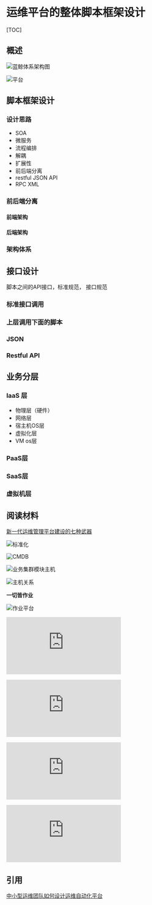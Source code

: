 # 运维平台的整体脚本框架设计

[TOC]

## 概述


![蓝鲸体系架构图](http://bk.tencent.com/document/static/images/bk/bkIntroduction/allView.png)

![平台](http://blog.shurenyun.com/content/images/2016/05/----------------20160019.jpg)

## 脚本框架设计

### 设计思路

 * SOA
 * 微服务
 * 流程编排
 * 解耦
 * 扩展性
 * 前后端分离
 * restful JSON API
 * RPC XML

### 前后端分离


#### 前端架构

#### 后端架构


### 架构体系


## 接口设计

脚本之间的API接口，标准规范， 接口规范

### 标准接口调用


### 上层调用下面的脚本


### JSON

### Restful API


## 业务分层


### IaaS 层
* 物理层（硬件）
* 网络层
* 宿主机OS层
* 虚拟化层
* VM os层

### PaaS层

### SaaS层

### 虚拟机层



## 阅读材料

[新一代运维管理平台建设的七种武器](http://www.yunweipai.com/archives/23945.html)


![标准化](http://tektea-img.b0.upaiyun.com/blog/2017/11/110.jpg)


![CMDB](http://tektea-img.b0.upaiyun.com/blog/2017/11/25.jpg)


![业务集群模块主机](http://tektea-img.b0.upaiyun.com/blog/2017/11/33.jpg)


![主机关系](http://tektea-img.b0.upaiyun.com/blog/2017/11/43.jpg)


**一切皆作业**

![作业平台](http://tektea-img.b0.upaiyun.com/blog/2017/11/53.jpg)


![在 Facebook，我是这样做运维的](http://www.yunweipai.com/archives/23957.html)


![游戏运维的最佳实践：搜狐畅游自动化运维之旅！](http://www.yunweipai.com/archives/21912.html)


![顺丰全栈资源下的自动化运维灵魂](http://www.yunweipai.com/archives/24437.html)


![SRE，DevOps，PE的运维本质和价值都是为产品和业务服务](http://www.yunweipai.com/archives/14621.html)

## 引用

[中小型运维团队如何设计运维自动化平台](http://www.yunweipai.com/archives/23930.html)

[]()

[]()

[]()


[]()

[]()

[]()

[]()


